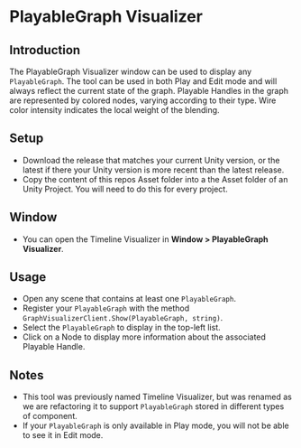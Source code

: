 # PlayableGraph Visualizer

## Introduction

The PlayableGraph Visualizer window can be used to display any `PlayableGraph`.
The tool can be used in both Play and Edit mode and will always reflect the current state of the graph.
Playable Handles in the graph are represented by colored nodes, varying according to their type. Wire color intensity indicates the local weight of the blending.

## Setup

- Download the release that matches your current Unity version, or the latest if there your Unity version is more recent than the latest release.
- Copy the content of this repos Asset folder into a the Asset folder of an Unity Project.  You will need to do this for every project.

## Window

- You can open the Timeline Visualizer in **Window > PlayableGraph Visualizer**.

## Usage

- Open any scene that contains at least one `PlayableGraph`.
- Register your `PlayableGraph` with the method `GraphVisualizerClient.Show(PlayableGraph, string)`.
- Select the `PlayableGraph` to display in the top-left list.
- Click on a Node to display more information about the associated Playable Handle.

## Notes

- This tool was previously named Timeline Visualizer, but was renamed as we are refactoring it to support `PlayableGraph` stored in different types of component.
- If your `PlayableGraph` is only available in Play mode, you will not be able to see it in Edit mode.
